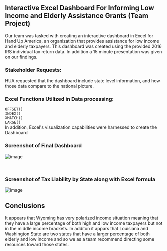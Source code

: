 ## Interactive Excel Dashboard For Informing Low Income and Elderly Assistance Grants (Team Project)

Our team was tasked with creating an interactive dashboard in Excel for Hand Up America, an organization that provides assistance for low income and elderly taxpayers. This dashboard was created using the provided 2016 IRS individual tax return data. In addition a 15 minute presentation was given on our findings.


### Stakeholder Requests: 
 HUA requested that the dashboard include state level information, and how those data compare to the national picture.

### Excel Functions Utilized in Data processing:
`OFFSET()`<br />
`INDEX()`<br />
`XMATCH()`<br />
`LARGE()`<br />
In addition, Excel's visualization capabilities were harnessed to create the Dashboard

### Screenshot of Final Dashboard
![image](https://user-images.githubusercontent.com/83980785/128110729-235be9dd-14d6-4719-a7d1-538600047bd4.png)

<br /> 

### Screenshot of Tax Liability by State along with Excel formula

![image](https://user-images.githubusercontent.com/83980785/128110799-50b57ff8-2434-4a61-b961-665e89adc411.png)

## **Conclusions**
It appears that Wyoming has very polarized income situation meaning that they have a large percentage of both high and low income taxpayers but not in the middle income brackets. In additon it appars that Louisiana and Washington State are two states that have a larger percentage of both elderly and low income and so we as a team recommend directing some resources toward those states. 